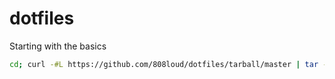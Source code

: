 dotfiles
========

Starting with the basics


```bash
cd; curl -#L https://github.com/808loud/dotfiles/tarball/master | tar -xzv --strip-components 1
```
